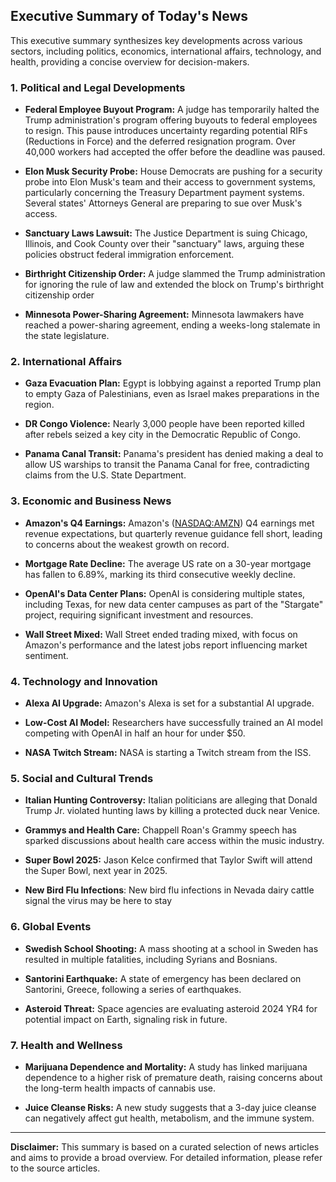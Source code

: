 ## Executive Summary of Today's News

This executive summary synthesizes key developments across various sectors, including politics, economics, international affairs, technology, and health, providing a concise overview for decision-makers.

### 1. Political and Legal Developments

*   **Federal Employee Buyout Program:** A judge has temporarily halted the Trump administration's program offering buyouts to federal employees to resign. This pause introduces uncertainty regarding potential RIFs (Reductions in Force) and the deferred resignation program. Over 40,000 workers had accepted the offer before the deadline was paused.

*   **Elon Musk Security Probe:** House Democrats are pushing for a security probe into Elon Musk's team and their access to government systems, particularly concerning the Treasury Department payment systems. Several states' Attorneys General are preparing to sue over Musk's access.

*   **Sanctuary Laws Lawsuit:** The Justice Department is suing Chicago, Illinois, and Cook County over their "sanctuary" laws, arguing these policies obstruct federal immigration enforcement.

*   **Birthright Citizenship Order:** A judge slammed the Trump administration for ignoring the rule of law and extended the block on Trump's birthright citizenship order

*   **Minnesota Power-Sharing Agreement:** Minnesota lawmakers have reached a power-sharing agreement, ending a weeks-long stalemate in the state legislature.

### 2. International Affairs

*   **Gaza Evacuation Plan:** Egypt is lobbying against a reported Trump plan to empty Gaza of Palestinians, even as Israel makes preparations in the region.

*   **DR Congo Violence:** Nearly 3,000 people have been reported killed after rebels seized a key city in the Democratic Republic of Congo.

*   **Panama Canal Transit:** Panama's president has denied making a deal to allow US warships to transit the Panama Canal for free, contradicting claims from the U.S. State Department.

### 3. Economic and Business News

*   **Amazon's Q4 Earnings:** Amazon's ([NASDAQ:AMZN](https://finance.yahoo.com/quote/AMZN/)) Q4 earnings met revenue expectations, but quarterly revenue guidance fell short, leading to concerns about the weakest growth on record.

*   **Mortgage Rate Decline:** The average US rate on a 30-year mortgage has fallen to 6.89%, marking its third consecutive weekly decline.

*   **OpenAI's Data Center Plans:** OpenAI is considering multiple states, including Texas, for new data center campuses as part of the "Stargate" project, requiring significant investment and resources.

*   **Wall Street Mixed:** Wall Street ended trading mixed, with focus on Amazon's performance and the latest jobs report influencing market sentiment.

### 4. Technology and Innovation

*   **Alexa AI Upgrade:** Amazon's Alexa is set for a substantial AI upgrade.

*   **Low-Cost AI Model:** Researchers have successfully trained an AI model competing with OpenAI in half an hour for under $50.
*   **NASA Twitch Stream:** NASA is starting a Twitch stream from the ISS.

### 5. Social and Cultural Trends

*   **Italian Hunting Controversy:** Italian politicians are alleging that Donald Trump Jr. violated hunting laws by killing a protected duck near Venice.

*   **Grammys and Health Care:** Chappell Roan's Grammy speech has sparked discussions about health care access within the music industry.

*   **Super Bowl 2025:** Jason Kelce confirmed that Taylor Swift will attend the Super Bowl, next year in 2025.

*   **New Bird Flu Infections**: New bird flu infections in Nevada dairy cattle signal the virus may be here to stay

### 6. Global Events

*   **Swedish School Shooting:** A mass shooting at a school in Sweden has resulted in multiple fatalities, including Syrians and Bosnians.

*   **Santorini Earthquake:** A state of emergency has been declared on Santorini, Greece, following a series of earthquakes.
*   **Asteroid Threat:** Space agencies are evaluating asteroid 2024 YR4 for potential impact on Earth, signaling risk in future.

### 7. Health and Wellness

*   **Marijuana Dependence and Mortality:** A study has linked marijuana dependence to a higher risk of premature death, raising concerns about the long-term health impacts of cannabis use.

*   **Juice Cleanse Risks:** A new study suggests that a 3-day juice cleanse can negatively affect gut health, metabolism, and the immune system.

---

**Disclaimer:** This summary is based on a curated selection of news articles and aims to provide a broad overview. For detailed information, please refer to the source articles.